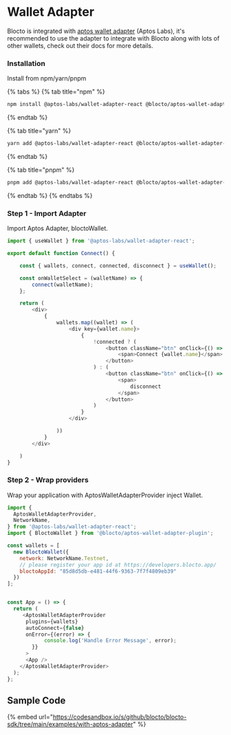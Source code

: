 # Wallet Adapter

Blocto is integrated with [aptos wallet adapter](https://github.com/aptos-labs/aptos-wallet-adapter) (Aptos Labs), it's recommended to use the adapter to integrate with Blocto along with lots of other wallets, check out their docs for more details.

### Installation

Install from npm/yarn/pnpm

{% tabs %}
{% tab title="npm" %}
```bash
npm install @aptos-labs/wallet-adapter-react @blocto/aptos-wallet-adapter-plugin
```
{% endtab %}

{% tab title="yarn" %}
```bash
yarn add @aptos-labs/wallet-adapter-react @blocto/aptos-wallet-adapter-plugin
```
{% endtab %}

{% tab title="pnpm" %}
```bash
pnpm add @aptos-labs/wallet-adapter-react @blocto/aptos-wallet-adapter-plugin
```
{% endtab %}
{% endtabs %}


### Step 1 - Import Adapter

Import Aptos Adapter, bloctoWallet.

```javascript
import { useWallet } from '@aptos-labs/wallet-adapter-react';

export default function Connect() {

    const { wallets, connect, connected, disconnect } = useWallet();

    const onWalletSelect = (walletName) => {
        connect(walletName);
    };

    return (
        <div>
            {
                wallets.map((wallet) => (
                    <div key={wallet.name}>
                        {
                            !connected ? (
                                <button className="btn" onClick={() => onWalletSelect(wallet.name)}>
                                    <span>Connect {wallet.name}</span>
                                </button>
                            ) : (
                                <button className="btn" onClick={() => disconnect(wallet.name)}>
                                    <span>
                                        disconnect
                                    </span>
                                </button>
                            )
                        }
                    </div>

                ))
            }
        </div>

    )
}
```

### Step 2 - Wrap providers

Wrap your application with AptosWalletAdapterProvider inject Wallet.

```javascript
import {
  AptosWalletAdapterProvider,
  NetworkName,
} from '@aptos-labs/wallet-adapter-react';
import { BloctoWallet } from '@blocto/aptos-wallet-adapter-plugin';

const wallets = [
  new BloctoWallet({
    network: NetworkName.Testnet,
    // please register your app id at https://developers.blocto.app/
    bloctoAppId: "85d8d5db-e481-44f6-9363-7f7f4809eb39"
  })
];


const App = () => {
  return (
     <AptosWalletAdapterProvider
      plugins={wallets}
      autoConnect={false}
      onError={(error) => {
            console.log('Handle Error Message', error);
        }}
      >
      <App />
    </AptosWalletAdapterProvider>
  );
};
```

## Sample Code

{% embed url="https://codesandbox.io/s/github/blocto/blocto-sdk/tree/main/examples/with-aptos-adapter" %}
